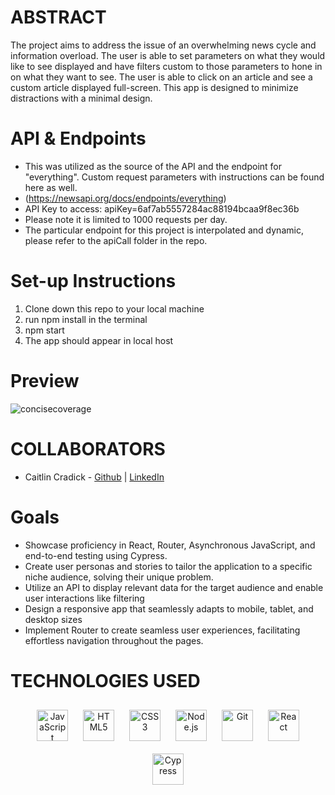 # ABSTRACT
The project aims to address the issue of an overwhelming news cycle and information overload. The user is able to set parameters on what they would like to see displayed and have filters custom to those parameters to hone in on what they want to see. The user is able to click on an article and see a custom article displayed full-screen. This app is designed to minimize distractions with a minimal design. 

# API & Endpoints 
- This was utilized as the source of the API and the endpoint for "everything". Custom request parameters with instructions can be found here as well. 
- (https://newsapi.org/docs/endpoints/everything)
- API Key to access: apiKey=6af7ab5557284ac88194bcaa9f8ec36b
- Please note it is limited to 1000 requests per day.
- The particular endpoint for this project is interpolated and dynamic, please refer to the apiCall folder in the repo. 

# Set-up Instructions
1. Clone down this repo to your local machine
2. run npm install in the terminal
3. npm start
4. The app should appear in local host

# Preview
![concisecoverage](https://github.com/caitlincradick/concisecoverage/assets/119264690/68cd222f-d3b0-40a0-92a2-4d745c8de6db)

# COLLABORATORS
- Caitlin Cradick - [Github](https://github.com/caitlincradick) | [LinkedIn](https://www.linkedin.com/in/caitlincradick/)

# Goals
- Showcase proficiency in React, Router, Asynchronous JavaScript, and end-to-end testing using Cypress.
- Create user personas and stories to tailor the application to a specific niche audience, solving their unique problem.
- Utilize an API to display relevant data for the target audience and enable user interactions like filtering
- Design a responsive app that seamlessly adapts to mobile, tablet, and desktop sizes
- Implement Router to create seamless user experiences, facilitating effortless navigation throughout the pages.


# TECHNOLOGIES USED
<div align="center">  
    <a href="https://www.javascript.com/" target="_blank"><img style="margin: 10px" src="https://profilinator.rishav.dev/skills-assets/javascript-original.svg" alt="JavaScript" height="50" /></a>  
    <a href="https://en.wikipedia.org/wiki/HTML5" target="_blank"><img style="margin: 10px" src="https://profilinator.rishav.dev/skills-assets/html5-original-wordmark.svg" alt="HTML5" height="50" /></a>  
    <a href="https://www.w3schools.com/css/" target="_blank"><img style="margin: 10px" src="https://profilinator.rishav.dev/skills-assets/css3-original-wordmark.svg" alt="CSS3" height="50" /></a>   
    <a href="https://nodejs.org/" target="_blank"><img style="margin: 10px" src="https://profilinator.rishav.dev/skills-assets/nodejs-original-wordmark.svg" alt="Node.js" height="50" /></a>  
    <a href="https://github.com/" target="_blank"><img style="margin: 10px" src="https://profilinator.rishav.dev/skills-assets/git-scm-icon.svg" alt="Git" height="50" /></a>  
    <a href="https://react.dev/" target="_blank"><img style="margin: 10px" src="https://profilinator.rishav.dev/skills-assets/react-original-wordmark.svg" alt="React" height="50" /></a>  
    <a href="https://docs.cypress.io/guides/overview/why-cypress" target="_blank"><img style="margin: 10px" src="https://encrypted-tbn0.gstatic.com/images?q=tbn:ANd9GcQoXfntUBC8eXPGA7V8dQp74I5Xofeze3tnRua5hKQkd0ofyH0cy5mJm3_Y-zPhHO2ty9k&usqp=CAU" alt="Cypress" height="50" /></a>  
</div>

